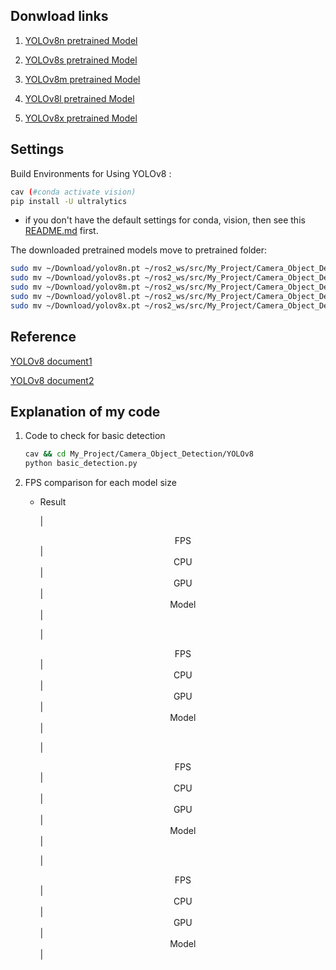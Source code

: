## Donwload links
1. [YOLOv8n pretrained Model](https://github.com/ultralytics/assets/releases/download/v8.1.0/yolov8n.pt)

2. [YOLOv8s pretrained Model](https://github.com/ultralytics/assets/releases/download/v8.1.0/yolov8s.pt)

3. [YOLOv8m pretrained Model](https://github.com/ultralytics/assets/releases/download/v8.1.0/yolov8m.pt)

4. [YOLOv8l pretrained Model](https://github.com/ultralytics/assets/releases/download/v8.1.0/yolov8l.pt)

5. [YOLOv8x pretrained Model](https://github.com/ultralytics/assets/releases/download/v8.1.0/yolov8x.pt)

## Settings
Build Environments for Using YOLOv8 :
```bash
cav (#conda activate vision)
pip install -U ultralytics
```
* if you don't have the default settings for conda, vision, then see this [README.md](../README.md) first.

The downloaded pretrained models move to pretrained folder:
```bash
sudo mv ~/Download/yolov8n.pt ~/ros2_ws/src/My_Project/Camera_Object_Detection/YOLOv8/pretrained/
sudo mv ~/Download/yolov8s.pt ~/ros2_ws/src/My_Project/Camera_Object_Detection/YOLOv8/pretrained/
sudo mv ~/Download/yolov8m.pt ~/ros2_ws/src/My_Project/Camera_Object_Detection/YOLOv8/pretrained/
sudo mv ~/Download/yolov8l.pt ~/ros2_ws/src/My_Project/Camera_Object_Detection/YOLOv8/pretrained/
sudo mv ~/Download/yolov8x.pt ~/ros2_ws/src/My_Project/Camera_Object_Detection/YOLOv8/pretrained/
```

## Reference
[YOLOv8 document1](https://docs.ultralytics.com/ko/modes/predict/)

[YOLOv8 document2](https://docs.ultralytics.com/ko/reference/engine/results/#ultralytics.engine.results.Results)

## Explanation of my code
1. Code to check for basic detection 
	```bash
	cav && cd My_Project/Camera_Object_Detection/YOLOv8
	python basic_detection.py
	```

2. FPS comparison for each model size
	* Result

		|<center>FPS</center>|<center>CPU</center>|<center>GPU</center>|<center>Model</center>|

		|<center>FPS</center>|<center>CPU</center>|<center>GPU</center>|<center>Model</center>|

		|<center>FPS</center>|<center>CPU</center>|<center>GPU</center>|<center>Model</center>|
		
		|<center>FPS</center>|<center>CPU</center>|<center>GPU</center>|<center>Model</center>|